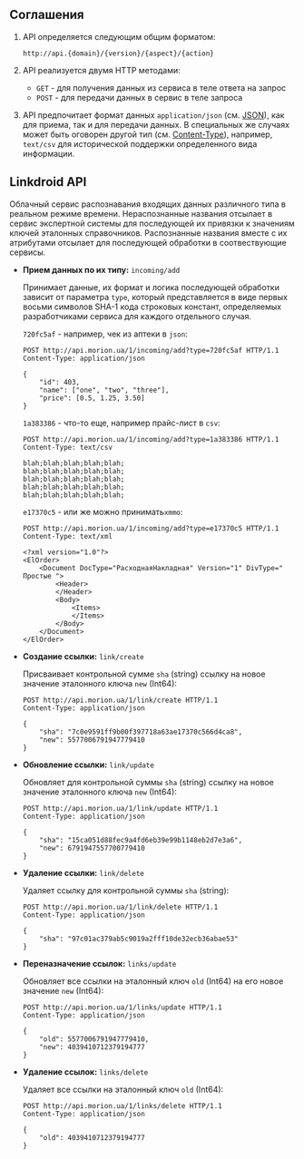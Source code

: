 Соглашения 
----------

1. API определяется следующим общим форматом:

	```
	http://api.{domain}/{version}/{aspect}/{action}
	```

2. API реализуется двумя HTTP методами: 

	* `GET` - для получения данных из сервиса в теле ответа на запрос
	* `POST` - для передачи данных в сервис в теле запроса

3. API предпочитает формат данных `application/json` (см. [JSON](http://json.org/)), как для приема, так и для передачи данных. В специальных же случаях может быть оговорен другой тип (см. [Content-Type](http://en.wikipedia.org/wiki/Mime_type)), например, `text/csv` для исторической поддержки определенного вида информации.


Linkdroid API
-------------

Облачный сервис распознавания входящих данных различного типа в реальном режиме времени. Нераспознанные названия отсылает в сервис экспертной системы для последующей их привязки к значениям ключей эталонных справочников. Распознанные названия вместе с их атрибутами отсылает для последующей обработки в соотвествующие сервисы.

* **Прием данных по их типу:** `incoming/add`

	Принимает данные, их формат и логика последующей обработки зависит от параметра `type`, который представляется в виде первых восьми символов SHA-1 кода строковых констант, определяемых разработчиками сервиса для каждого отдельного случая.

	`720fc5af` - например, чек из аптеки в `json`:

	```
	POST http://api.morion.ua/1/incoming/add?type=720fc5af HTTP/1.1
	Content-Type: application/json

	{
		"id": 403,
		"name": ["one", "two", "three"],
		"price": [0.5, 1.25, 3.50]
	}
	```

	`1a383386` - что-то еще, например прайс-лист в `csv`:

	```
	POST http://api.morion.ua/1/incoming/add?type=1a383386 HTTP/1.1
	Content-Type: text/csv

	blah;blah;blah;blah;blah;
	blah;blah;blah;blah;blah;
	blah;blah;blah;blah;blah;
	blah;blah;blah;blah;blah;
	blah;blah;blah;blah;blah;
	```	

	`e17370c5` - или же можно принимать`xmmo`: 

	```
	POST http://api.morion.ua/1/incoming/add?type=e17370c5 HTTP/1.1
	Content-Type: text/xml

	<?xml version="1.0"?>
	<ElOrder> 
		<Document DocType="РасходнаяНакладная" Version="1" DivType=" Простые ">
			<Header> 
			</Header> 
			<Body>
				<Items>
				</Items>
			</Body> 
		</Document> 
	</ElOrder> 
	```

* **Создание ссылки:** `link/create`
	
	Присваивает контрольной сумме `sha` (string) ссылку на новое значение эталонного ключа `new` (Int64):

	```
	POST http://api.morion.ua/1/link/create HTTP/1.1
	Content-Type: application/json
	
	{
		"sha": "7c0e9591ff9b00f397718a63ae17370c566d4ca8",
		"new": 5577006791947779410
	}
	```

* **Обновление ссылки:** `link/update`
	
	Обновляет для контрольной суммы `sha` (string) ссылку на новое значение эталонного ключа `new` (Int64):

	```
	POST http://api.morion.ua/1/link/update HTTP/1.1
	Content-Type: application/json

	{
		"sha": "15ca051d88fec9a4fd6eb39e99b1148eb2d7e3a6",
		"new": 6791947557700779410
	}
	```

* **Удаление ссылки:** `link/delete`
	
	Удаляет ссылку для контрольной суммы `sha` (string):

	```
	POST http://api.morion.ua/1/link/delete HTTP/1.1
	Content-Type: application/json

	{
		"sha": "97c01ac379ab5c9019a2fff10de32ecb36abae53"
	}
	```

* **Переназначение ссылок:** `links/update`

	Обновляет все ссылки на эталонный ключ `old` (Int64) на его новое значение `new` (Int64):

	```
	POST http://api.morion.ua/1/links/update HTTP/1.1
	Content-Type: application/json

	{
		"old": 5577006791947779410,
		"new": 4039410712379194777
	}
	```

* **Удаление ссылок:** `links/delete`

	Удаляет все ссылки на эталонный ключ `old` (Int64):

	```
	POST http://api.morion.ua/1/links/delete HTTP/1.1
	Content-Type: application/json

	{
		"old": 4039410712379194777
	}
	```